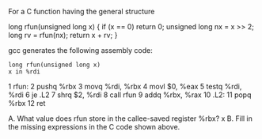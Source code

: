 For a C function having the general structure

long rfun(unsigned long x) {
    if (x == 0)
        return 0;
    unsigned long nx = x >> 2;
    long rv = rfun(nx);
    return x + rv;
}

gcc generates the following assembly code:

	long rfun(unsigned long x)
	x in %rdi
1	rfun:
2		pushq	 %rbx
3		movq	%rdi, %rbx
4		movl	$0, %eax
5		testq	%rdi, %rdi
6		je	.L2
7		shrq	$2, %rdi
8		call	rfun
9		addq	%rbx, %rax
10	.L2:
11		popq	%rbx
12		ret

A. What value does rfun store in the callee-saved register %rbx?
x
B. Fill in the missing expressions in the C code shown above.